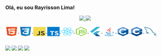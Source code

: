 ### Olá, eu sou Rayrisson Lima!

  <div align="center">
    <a href="https://github.com/rayrisson">
    <img height="180em" src="https://github-readme-stats.vercel.app/api?username=rayrisson&show_icons=true&theme=github_dark&include_all_commits=true&count_private=true"/>
    <img height="180em" src="https://github-readme-stats.vercel.app/api/top-langs/?username=rayrisson&layout=compact&langs_count=8&theme=github_dark"/>
  </div>
  
  <div style="display: inline_block"><br>
    <img align="center" alt="HTML 5" height="30" width="40" src="https://github.com/devicons/devicon/blob/master/icons/html5/html5-original.svg">
    <img align="center" alt="CSS 3" height="30" width="40" src="https://github.com/devicons/devicon/blob/master/icons/css3/css3-original.svg">
    <img align="center" alt="Javascript" height="30" width="40" src="https://github.com/devicons/devicon/blob/master/icons/javascript/javascript-original.svg">
    <img align="center" alt="Javascript" height="30" width="40" src="https://github.com/devicons/devicon/blob/master/icons/typescript/typescript-original.svg">
    <img align="center" alt="React" height="30" width="40" src="https://github.com/devicons/devicon/blob/master/icons/react/react-original.svg">
    <img align="center" alt="NodeJS" height="30" width="40" src="https://github.com/devicons/devicon/blob/master/icons/nodejs/nodejs-original.svg">
    <img align="center" alt="Flutter" height="30" width="40" src="https://github.com/devicons/devicon/blob/master/icons/flutter/flutter-original.svg">
    <img align="center" alt="Java" height="30" width="40" src="https://github.com/devicons/devicon/blob/master/icons/java/java-original.svg">
    <img align="center" alt="C" height="30" width="40" src="https://github.com/devicons/devicon/blob/master/icons/c/c-original.svg">
    <img align="center" alt="C++" height="30" width="40" src="https://github.com/devicons/devicon/blob/master/icons/cplusplus/cplusplus-original.svg">
    <img align="center" alt="MySQL" height="30" width="40" src="https://github.com/devicons/devicon/blob/master/icons/mysql/mysql-original.svg">
  </div>
  
  ##
  
  <div>
    <a href = "https://www.linkedin.com/in/rayrisson-vinicius/" target="_blank"><img src = "https://img.shields.io/badge/LinkedIn-0077B5?style=for-the-badge&logo=linkedin&logoColor=white"></a>
    <a href = "mailto:rayrissonvinicius@gmail.com" target="_blank"><img src = "https://img.shields.io/badge/Gmail-D14836?style=for-the-badge&logo=gmail&logoColor=white"></a>
    <a href = "https://t.me/rayrisson" target="_blank"><img src = "https://img.shields.io/badge/Telegram-2CA5E0?style=for-the-badge&logo=telegram&logoColor=white"></a>
    <a href = "https://www.instagram.com/itsme.rayy/" target="_blank"><img src = "https://img.shields.io/badge/Instagram-E4405F?style=for-the-badge&logo=instagram&logoColor=white"></a>
  </div>
